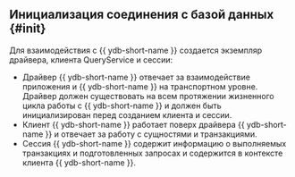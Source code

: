 ## Инициализация соединения с базой данных {#init}

Для взаимодействия с {{ ydb-short-name }} создается экземпляр драйвера, клиента QueryService и сессии:

* Драйвер {{ ydb-short-name }} отвечает за взаимодействие приложения и {{ ydb-short-name }} на транспортном уровне. Драйвер должен существовать на всем протяжении жизненного цикла работы с {{ ydb-short-name }} и должен быть инициализирован перед созданием клиента и сессии.
* Клиент {{ ydb-short-name }} работает поверх драйвера {{ ydb-short-name }} и отвечает за работу с сущностями и транзакциями.
* Сессия {{ ydb-short-name }} содержит информацию о выполняемых транзакциях и подготовленных запросах и содержится в контексте клиента {{ ydb-short-name }}.
